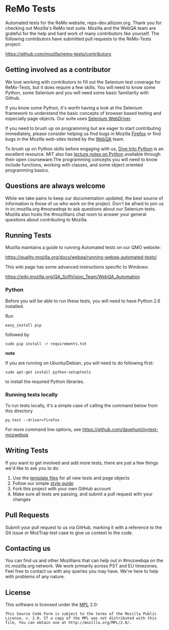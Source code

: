 ReMo Tests
=========

Automated tests for the ReMo website, reps-dev.allizom.org. Thank you for checking out Mozilla's ReMo test suite. Mozilla and the WebQA team are grateful for the help and hard work of many contributors like yourself. The following contributors have submitted pull requests to the ReMo-Tests project:

https://github.com/mozilla/remo-tests/contributors

Getting involved as a contributor
------------------------------------------

We love working with contributors to fill out the Selenium test coverage for ReMo-Tests, but it does require a few skills.   You will need to know some Python, some Selenium and you will need some basic familiarity with Github.

If you know some Python, it's worth having a look at the Selenium framework to understand the basic concepts of browser based testing and especially page objects. Our suite uses [Selenium WebDriver][webdriver].

If you need to brush up on programming but are eager to start contributing immediately, please consider helping us find bugs in Mozilla [Firefox][firefox] or find bugs in the Mozilla web-sites tested by the [WebQA][webqa] team.

To brush up on Python skills before engaging with us, [Dive Into Python][dive] is an excellent resource.  MIT also has [lecture notes on Python][mit] available through their open courseware.The programming concepts you will need to know include functions, working with classes, and some object oriented programming basics.

[mit]: http://ocw.mit.edu/courses/electrical-engineering-and-computer-science/6-189-a-gentle-introduction-to-programming-using-python-january-iap-2011/
[dive]: http://www.diveintopython.net/toc/index.html
[webqa]: http://quality.mozilla.org/teams/web-qa/
[firefox]: http://quality.mozilla.org/teams/desktop-firefox/
[webdriver]: http://seleniumhq.org/docs/03_webdriver.html

Questions are always welcome
----------------------------
While we take pains to keep our documentation updated, the best source of information is those of us who work on the project.  Don't be afraid to join us in irc.mozilla.org #mozwebqa to ask questions about our Selenium tests.  Mozilla also hosts the #mozillians chat room to answer your general questions about contributing to Mozilla.

[mozwebqa]:http://02.chat.mibbit.com/?server=irc.mozilla.org&channel=#mozwebqa
[remo]:http://02.chat.mibbit.com/?server=irc.mozilla.org&channel=#remo


Running Tests
-------------
Mozilla maintains a guide to running Automated tests on our QMO website:

https://quality.mozilla.org/docs/webqa/running-webqa-automated-tests/

This wiki page has some advanced instructions specific to Windows:

https://wiki.mozilla.org/QA_SoftVision_Team/WebQA_Automation


### Python
Before you will be able to run these tests, you will need to have Python 2.6 installed.

Run

    easy_install pip

followed by

    sudo pip install -r requirements.txt

__note__

If you are running on Ubuntu/Debian, you will need to do following first:

    sudo apt-get install python-setuptools
    
to install the required Python libraries.

### Running tests locally

To run tests locally, it's a simple case of calling the command below from this directory

    py.test --driver=firefox

For more command line options, see https://github.com/davehunt/pytest-mozwebqa

Writing Tests
-------------

If you want to get involved and add more tests, there are just a few things
we'd like to ask you to do:

1. Use the [template files][GitHub Templates] for all new tests and page objects
2. Follow our simple [style guide][Style Guide]
3. Fork this project with your own GitHub account
4. Make sure all tests are passing, and submit a pull request with your changes

[GitHub Templates]: https://github.com/mozilla/mozwebqa-test-templates
[Style Guide]: https://wiki.mozilla.org/QA/Execution/Web_Testing/Docs/Automation/StyleGuide


Pull Requests
---------------------
Submit your pull request to us via GitHub, marking it with a reference to the Git issue or MozTrap test case to give us context to the code.

Contacting us
--------------------
You can find us and other Mozillians that can help out in #mozwebqa on the irc.mozilla.org network. We work primarily across PST and EU timezones.
Feel free to contact us with any queries you may have. We're here to help with problems of any nature.

License
-------
This software is licensed under the [MPL] 2.0:

    This Source Code Form is subject to the terms of the Mozilla Public
    License, v. 2.0. If a copy of the MPL was not distributed with this
    file, You can obtain one at http://mozilla.org/MPL/2.0/.

[MPL]: http://www.mozilla.org/MPL/2.0/